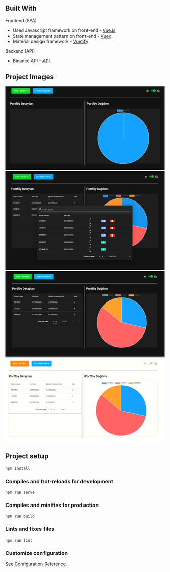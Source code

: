 ## Built With

Frontend (SPA)

- Used Javascript framework on front-end - [Vue.js](https://vuejs.org/)
- State management pattern on front-end - [Vuex](https://vuex.vuejs.org/)
- Material design framework - [Vuetify](https://vuetifyjs.com/)

Backend (API)

- Binance API - [API](https://api2.binance.com/api/v3/ticker/24hr)

## Project Images
![mainpage](img/mainpage.PNG)
![modal-and-mainpage](img/modalandmainpage.PNG)
![mainpage-after-changes](img/mainpageafterchanges.PNG)
![light-mode](img/lightmode.PNG)


## Project setup
```
npm install
```

### Compiles and hot-reloads for development
```
npm run serve
```

### Compiles and minifies for production
```
npm run build
```

### Lints and fixes files
```
npm run lint
```

### Customize configuration
See [Configuration Reference](https://cli.vuejs.org/config/).

